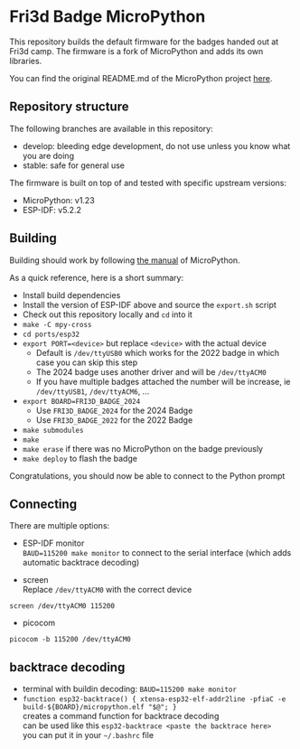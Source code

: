 # Fri3d Badge MicroPython

This repository builds the default firmware for the badges handed out at Fri3d camp. The firmware is a fork of 
MicroPython and adds its own libraries.

You can find the original README.md of the MicroPython project 
[here](https://github.com/micropython/micropython/blob/v1.22.2/README.md).

## Repository structure

The following branches are available in this repository:

* develop: bleeding edge development, do not use unless you know what you are doing
* stable: safe for general use

The firmware is built on top of and tested with specific upstream versions:

* MicroPython: v1.23
* ESP-IDF: v5.2.2

## Building

Building should work by following [the manual](https://docs.micropython.org/en/latest/develop/gettingstarted.html)
of MicroPython.

As a quick reference, here is a short summary:

* Install build dependencies
* Install the version of ESP-IDF above and source the `export.sh` script
* Check out this repository locally and `cd` into it
* `make -C mpy-cross`
* `cd ports/esp32`
* `export PORT=<device>` but replace `<device>` with the actual device
  * Default is `/dev/ttyUSB0` which works for the 2022 badge in which case you can skip this step
  * The 2024 badge uses another driver and will be `/dev/ttyACM0`
  * If you have multiple badges attached the number will be increase, ie `/dev/ttyUSB1`, `/dev/ttyACM6`, ...
* `export BOARD=FRI3D_BADGE_2024`
  * Use `FRI3D_BADGE_2024` for the 2024 Badge
  * Use `FRI3D_BADGE_2022` for the 2022 Badge
* `make submodules`
* `make`
* `make erase` if there was no MicroPython on the badge previously
* `make deploy` to flash the badge

Congratulations, you should now be able to connect to the Python prompt

## Connecting
There are multiple options:
* ESP-IDF monitor  
  `BAUD=115200 make monitor` to connect to the serial interface (which adds automatic backtrace decoding)

* screen  
  Replace `/dev/ttyACM0` with the correct device

```
screen /dev/ttyACM0 115200
```
* picocom
```
picocom -b 115200 /dev/ttyACM0
```

## backtrace decoding
* terminal with buildin decoding: `BAUD=115200 make monitor`
* `function esp32-backtrace() { xtensa-esp32-elf-addr2line -pfiaC -e build-${BOARD}/micropython.elf "$@"; }`  
  creates a command function for backtrace decoding  
  can be used like this `esp32-backtrace <paste the backtrace here>`  
  you can put it in your `~/.bashrc` file

